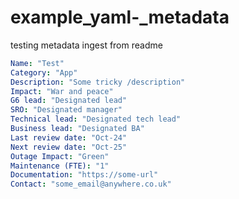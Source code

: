 # example_yaml-_metadata

testing metadata ingest from readme

```yaml
Name: "Test"
Category: "App"
Description: "Some tricky /description"
Impact: "War and peace"
G6 lead: "Designated lead"
SRO: "Designated manager"
Technical lead: "Designated tech lead"
Business lead: "Designated BA"
Last review date: "Oct-24"
Next review date: "Oct-25"
Outage Impact: "Green"
Maintenance (FTE): "1"
Documentation: "https://some-url"
Contact: "some_email@anywhere.co.uk"
```
